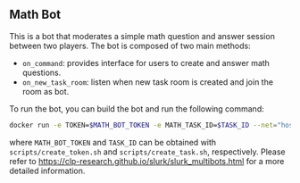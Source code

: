 ## Math Bot

This is a bot that moderates a simple math question and answer session between two players. The bot is composed of two main methods:
* `on_command`: provides interface for users to create and answer math questions.
* `on_new_task_room`: listen when new task room is created and join the room as bot.

To run the bot, you can build the bot and run the following command:
```bash
docker run -e TOKEN=$MATH_BOT_TOKEN -e MATH_TASK_ID=$TASK_ID --net="host" math-bot
```

where `MATH_BOT_TOKEN` and `TASK_ID` can be obtained with `scripts/create_token.sh` and `scripts/create_task.sh`, respectively. Please refer to <https://clp-research.github.io/slurk/slurk_multibots.html> for a more detailed information.